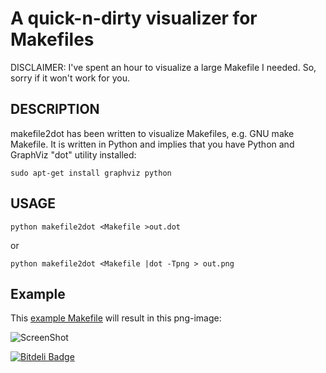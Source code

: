 # A quick-n-dirty visualizer for Makefiles #

DISCLAIMER: I've spent an hour to visualize a large Makefile I needed. 
            So, sorry if it won't work for you.

## DESCRIPTION ##
makefile2dot has been written to visualize Makefiles, e.g. GNU make Makefile. 
It is written in Python and implies that you have Python and GraphViz "dot" utility installed:

    sudo apt-get install graphviz python

## USAGE ##

    python makefile2dot <Makefile >out.dot
or

    python makefile2dot <Makefile |dot -Tpng > out.png
    
## Example ##

This [example Makefile](https://github.com/vak/makefile2dot/blob/master/Makefile) will result in this png-image:
    
![ScreenShot](https://raw.githubusercontent.com/vak/makefile2dot/master/output-examlple.png)

[![Bitdeli Badge](https://d2weczhvl823v0.cloudfront.net/vak/makefile2dot/trend.png)](https://bitdeli.com/free "Bitdeli Badge")
